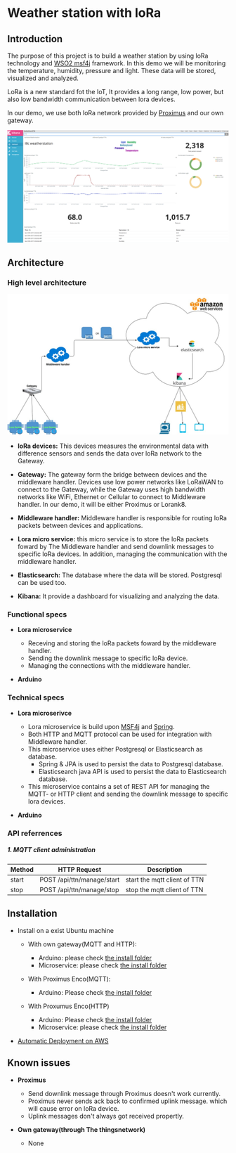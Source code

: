 # Weather station with loRa
## Introduction
The purpose of this project is to build a weather station by using loRa technology and [WSO2 msf4j](http://wso2.com/products/microservices-framework-for-java/) framework. In this demo we will be monitoring the temperature, humidity, pressure and light. These data will be stored, visualized and analyzed.

LoRa is a new standard fot the IoT, It provides a long range, low power, but also low bandwidth communication between lora devices.

In our demo, we use both loRa network provided by [Proximus](https://www.enco.io/) and our own gateway.

![dashboard](./doc/img/screenshot_kibana.png)

## Architecture

### High level architecture

![architecture](./doc/img/architecture_weather_station.jpg)

* **loRa devices:** This devices measures the environmental data with difference sensors and sends the data over loRa network to the Gateway. 


*  **Gateway:** The gateway form the bridge between devices and the middleware handler. Devices use low power networks like LoRaWAN to connect to the Gateway, while the Gateway uses high bandwidth networks like WiFi, Ethernet or Cellular to connect to Middleware handler. In our demo, it will be either Proximus or Lorank8.


*  **Middleware handler:** Middleware handler is responsible for routing loRa packets between devices and applications.

*  **Lora micro service:** this micro service is to store the loRa packets foward by The Middleware handler and send downlink messages to specific loRa devices. In addition, managing the communication with the middleware handler.

* **Elasticsearch:** The database where the data will be stored. Postgresql can be used too.

* **Kibana:** It provide a dashboard for visualizing and analyzing the data.

### Functional specs

* **Lora microservice**
	* Receving and storing the loRa packets foward by the middleware handler.
	* Sending the downlink message to specific loRa device.
	* Managing the connections with the middleware handler.

* **Arduino**

### Technical specs

* **Lora microserivce**
	* Lora microservice is build upon [MSF4j](https://github.com/wso2/msf4j) and [Spring](https://spring.io). 
	* Both HTTP and MQTT protocol can be used for integration with Middleware handler.
	* This microservice uses either Postgresql or Elasticsearch as database.
		* Spring & JPA is used to persist the data to Postgresql database.
		* Elasticsearch java API is used to persist the data to Elasticsearch database.
	* This microservice contains a set of REST API for managing the MQTT- or HTTP client and sending the downlink message to specific lora devices.

* **Arduino**

### <a name="apireferrences">API referrences</a>

##### 1. MQTT client administration 

| **Method** | **HTTP Request** | **Description** |
|---|---|---|
| start  | POST /api/ttn/manage/start  | start the mqtt client of TTN  |
| stop  | POST /api/ttn/manage/stop  | stop the mqtt client of TTN  |

## Installation
* Install on a exist Ubuntu machine

	* With own gateway(MQTT and HTTP):
		* Arduino: please check [the install folder](demo/weather_station/ttn/mqtt)
		* Microservice: please check [the install folder](demo/weather_station/common/src/msf4j/install)
	* With Proximus Enco(MQTT):
		* Arduino: Please check [the install folder](demo/weather_station/proximus/mqtt)

	* With Proxumus Enco(HTTP)
		* Arduino: Please check [the install folder](demo/weather_station/proximus/mqtt)
		* Microservice: please check [the install folder](demo/weather_station/proximus/http/)

		
* [Automatic Deployment on AWS](deployment/aws)


## Known issues

* **Proximus**

	* Send downlink message through Proximus doesn't work currently.
	* Proximus never sends ack back to confirmed uplink message. which will cause error on loRa device.
	* Uplink messages don't always got received propertly.

* **Own gateway(through The thingsnetwork)**

	* None